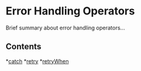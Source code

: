 # Error Handling Operators

Brief summary about error handling operators...

## Contents
*[catch](catch.md)
*[retry](retry.md)
*[retryWhen](retrywhen.md)